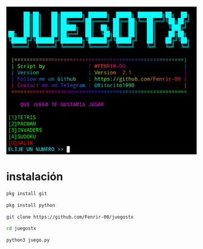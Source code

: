 ![Screenshot](juegos.png)
# instalación
``` bash
pkg install git
```
```bash
pkg install python
```
```bash
git clone https://github.com/Fenrir-00/juegostx
```
```bash
cd juegostx
```
```bash
python3 juego.py
```
